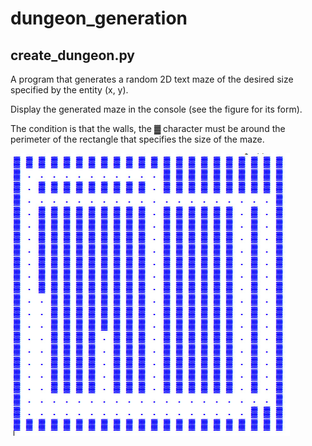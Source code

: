 # dungeon_generation

## create_dungeon.py ## 
A program that generates a random 2D text maze of the desired size specified by the entity (x, y).

Display the generated maze in the console (see the figure for its form).

The condition is that the walls, the ▓ character must be around the perimeter of the rectangle that specifies the size of the maze.

![Dungeon generation](./photo_2023-12-16_20-56-29.jpg)
